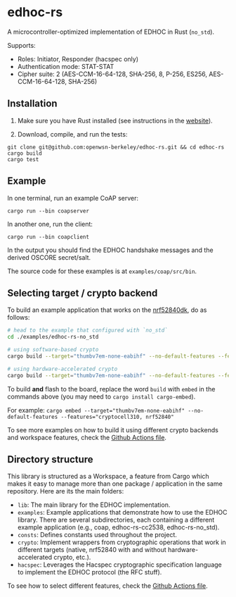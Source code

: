 # edhoc-rs

A microcontroller-optimized implementation of EDHOC in Rust (`no_std`).

Supports:
* Roles: Initiator, Responder (hacspec only)
* Authentication mode: STAT-STAT
* Cipher suite: 2 (AES-CCM-16-64-128, SHA-256, 8, P-256, ES256, AES-CCM-16-64-128, SHA-256)

## Installation

1. Make sure you have Rust installed (see instructions in the [website](https://www.rust-lang.org/tools/install)).

2. Download, compile, and run the tests:
```
git clone git@github.com:openwsn-berkeley/edhoc-rs.git && cd edhoc-rs
cargo build
cargo test
```

## Example

In one terminal, run an example CoAP server:
```
cargo run --bin coapserver
```

In another one, run the client:
```
cargo run --bin coapclient
```

In the output you should find the EDHOC handshake messages and the derived OSCORE secret/salt.

The source code for these examples is at `examples/coap/src/bin`.

## Selecting target / crypto backend

To build an example application that works on the [nrf52840dk](https://www.nordicsemi.com/Products/Development-hardware/nrf52840-dk), do as follows:

```bash
# head to the example that configured with `no_std`
cd ./examples/edhoc-rs-no_std

# using software-based crypto
cargo build --target="thumbv7em-none-eabihf" --no-default-features --features="psa, nrf52840" --release

# using hardware-accelerated crypto
cargo build --target="thumbv7em-none-eabihf" --no-default-features --features="cryptocell310, nrf52840"
```

To build **and** flash to the board, replace the word `build` with `embed` in the commands above (you may need to `cargo install cargo-embed`).

For example: `cargo embed --target="thumbv7em-none-eabihf" --no-default-features --features="cryptocell310, nrf52840"`

To see more examples on how to build it using different crypto backends and workspace features, check the [Github Actions file](./.github/workflows/rust.yml).

## Directory structure
This library is structured as a Workspace, a feature from Cargo which makes it easy to manage more than one package / application in the same repository. Here are its the main folders:

- `lib`: The main library for the EDHOC implementation.
- `examples`: Example applications that demonstrate how to use the EDHOC library. There are several subdirectories, each containing a different example application (e.g., coap, edhoc-rs-cc2538, edhoc-rs-no_std).
- `consts`: Defines constants used throughout the project.
- `crypto`: Implement wrappers from cryptographic operations that work in different targets (native, nrf52840 with and without hardware-accelerated crypto, etc.).
- `hacspec`: Leverages the Hacspec cryptographic specification language to implement the EDHOC protocol (the RFC stuff).

To see how to select different features, check the [Github Actions file](./.github/workflows/rust.yml).
